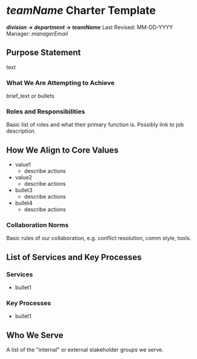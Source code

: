 # _teamName_ Charter Template

**_division_ -> _department_ -> _teamName_**
Last Revised: MM-DD-YYYY
Manager: _managerEmail_

## Purpose Statement

text

### What We Are Attempting to Achieve

brief_text or bullets

### Roles and Responsibilities

Basic list of roles and what their primary function is. Possibly link to job description.

## How We Align to Core Values

* value1
	* describe actions
* value2
	* describe actions
* bullet3
	* describe actions
* bullet4
	* describe actions

### Collaboration Norms

Basic rules of our collaboration, e.g. conflict resolution, comm style, tools.

## List of Services and Key Processes

### Services

* bullet1

### Key Processes

* bullet1

## Who We Serve

A list of the "internal" or external stakeholder groups we serve.

